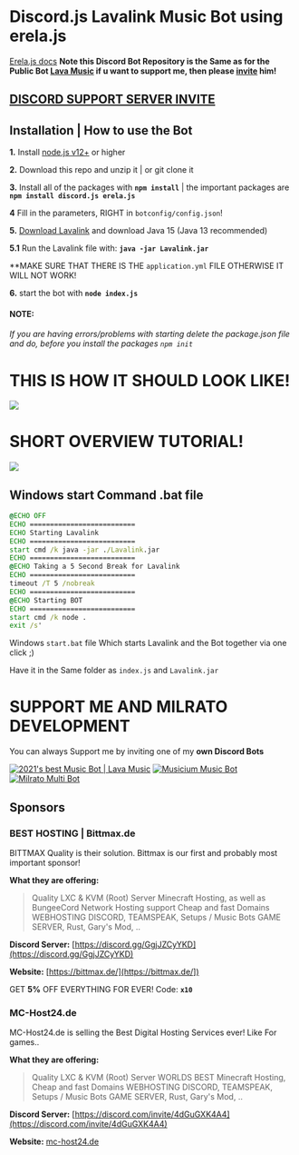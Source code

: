 # Discord.js Lavalink Music Bot using erela.js

[Erela.js docs](https://solaris.codes/projects/erelajs) **Note this Discord Bot Repository is the Same as for the Public Bot [Lava Music](https://lava.milrato.eu) if u want to support me, then please [invite](https://lava.milrato.eu) him!**

## [**DISCORD SUPPORT SERVER INVITE**](https://support.milrato.eu)

## Installation | How to use the Bot

 **1.** Install [node.js v12+](https://nodejs.org/api/cli.html#cli_unhandled_rejections_mode) or higher

 **2.** Download this repo and unzip it    |    or git clone it

 **3.** Install all of the packages with **`npm install`**     |  the important packages are   **`npm install discord.js erela.js`**

 **4** Fill in the parameters, RIGHT in `botconfig/config.json`!

 **5.** [Download Lavalink](https://ci.fredboat.com/repository/download/Lavalink_Build/8735:id/Lavalink.jar) and download Java 15 (Java 13 recommended)

 **5.1** Run the Lavalink file with: **`java -jar Lavalink.jar`**

 **MAKE SURE THAT THERE IS THE `application.yml` FILE OTHERWISE IT WILL NOT WORK!

 **6.** start the bot with **`node index.js`**

#### **NOTE:**

*If you are having errors/problems with starting delete the package.json file and do, before you install the packages `npm init`*


# THIS IS HOW IT SHOULD LOOK LIKE!

![](https://github.com/Tomato6966/discord-js-lavalink-Music-Bot-erela-js/blob/main/Folder_structure.png)

# SHORT OVERVIEW TUTORIAL!
[![](http://img.youtube.com/vi/_skTgDBMd44/0.jpg)](https://youtu.be/Fp4QXZbKZYM "")

## Windows start Command .bat file
```bat
@ECHO OFF
ECHO ==========================
ECHO Starting Lavalink
ECHO ==========================
start cmd /k java -jar ./Lavalink.jar
ECHO ==========================
@ECHO Taking a 5 Second Break for Lavalink
ECHO ==========================
timeout /T 5 /nobreak
ECHO ==========================
@ECHO Starting BOT
ECHO ==========================
start cmd /k node .
exit /s'
```
Windows `start.bat` file
Which starts Lavalink and the Bot together via one click ;)

Have it in the Same folder as `index.js` and `Lavalink.jar`

# SUPPORT ME AND MILRATO DEVELOPMENT

You can always Support me by inviting one of my **own Discord Bots**

[![2021's best Music Bot | Lava Music](https://cdn.discordapp.com/attachments/748533465972080670/817088638780440579/test3.png)](https://lava.milrato.eu)
[![Musicium Music Bot](https://cdn.discordapp.com/attachments/742446682381221938/770055673965707264/test1.png)](https://dc.musicium.eu)
[![Milrato Multi Bot](https://cdn.discordapp.com/attachments/742446682381221938/770056826724679680/test1.png)](https://dc.milrato.eu)

## Sponsors

### BEST HOSTING | Bittmax.de
BITTMAX Quality is their solution.
Bittmax is our first and probably most important sponsor!

**What they are offering:**
> Quality LXC & KVM (Root) Server
> Minecraft Hosting, as well as BungeeCord Network Hosting support
> Cheap and fast Domains
> WEBHOSTING
> DISCORD, TEAMSPEAK, Setups / Music Bots
> GAME SERVER, Rust, Gary's Mod, ..

**Discord Server:**
[https://discord.gg/GgjJZCyYKD](https://discord.gg/GgjJZCyYKD)

**Website:**
[https://bittmax.de/](https://bittmax.de/])

GET **5%** OFF EVERYTHING FOR EVER!
Code: **`x10`**

### MC-Host24.de
MC-Host24.de is selling the Best Digital Hosting Services ever!
Like For games..

**What they are offering:**
> Quality LXC & KVM (Root) Server
> WORLDS BEST Minecraft Hosting,
> Cheap and fast Domains
> WEBHOSTING
> DISCORD, TEAMSPEAK, Setups / Music Bots
> GAME SERVER, Rust, Gary's Mod, ..

**Discord Server:**
[https://discord.com/invite/4dGuGXK4A4](https://discord.com/invite/4dGuGXK4A4)

**Website:**
[mc-host24.de](https://mc-host24.de/user/affiliate/3121])
